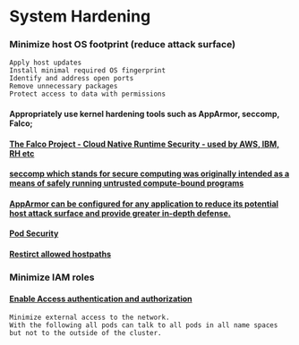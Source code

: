 # System Hardening


### Minimize host OS footprint (reduce attack surface)
    Apply host updates
    Install minimal required OS fingerprint
    Identify and address open ports
    Remove unnecessary packages
    Protect access to data with permissions
#### Appropriately use kernel hardening tools such as AppArmor, seccomp, Falco;
#### [The Falco Project - Cloud Native Runtime Security - used by AWS, IBM, RH etc](https://falco.org/docs/)
#### [seccomp which stands for secure computing was originally intended as a means of safely running untrusted compute-bound programs](https://kubernetes.io/docs/tutorials/clusters/seccomp/)
#### [AppArmor can be configured for any application to reduce its potential host attack surface and provide greater in-depth defense.](https://kubernetes.io/docs/tutorials/clusters/apparmor/)
#### [Pod Security](https://kubernetes.io/docs/concepts/security/pod-security-admission/)
#### [Restirct allowed hostpaths](https://kubernetes.io/docs/concepts/policy/pod-security-policy/#volumes-and-file-systems)

### Minimize IAM roles
#### [Enable Access authentication and authorization](https://kubernetes.io/docs/reference/access-authn-authz/authentication/)
    Minimize external access to the network.
    With the following all pods can talk to all pods in all name spaces but not to the outside of the cluster.
